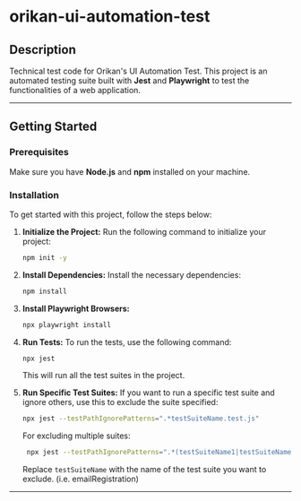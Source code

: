 # orikan-ui-automation-test

## Description

Technical test code for Orikan's UI Automation Test. This project is an automated testing suite built with **Jest** and **Playwright** to test the functionalities of a web application. 

---

## Getting Started

### Prerequisites

Make sure you have **Node.js** and **npm** installed on your machine.

### Installation

To get started with this project, follow the steps below:

1. **Initialize the Project:**
   Run the following command to initialize your project:
   ```bash
   npm init -y
   ```

2. **Install Dependencies:**
   Install the necessary dependencies:
   ```bash
   npm install
   ```

3. **Install Playwright Browsers:**
   ```bash
   npx playwright install
   ```

4. **Run Tests:**
   To run the tests, use the following command:
   ```bash
   npx jest
   ```

   This will run all the test suites in the project.

5. **Run Specific Test Suites:**
   If you want to run a specific test suite and ignore others, use this to exclude the suite specified:
   ```bash
   npx jest --testPathIgnorePatterns=".*testSuiteName.test.js"
   ```
   For excluding multiple suites:
   ```bash
    npx jest --testPathIgnorePatterns=".*(testSuiteName1|testSuiteName2).test.js"
   ```
   Replace `testSuiteName` with the name of the test suite you want to exclude. (i.e. emailRegistration)

---
